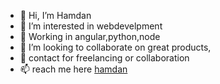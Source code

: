 - 👋 Hi, I’m Hamdan
- 👀 I’m interested in webdevelpment
- 🌱 Working in angular,python,node
- 💞️ I’m looking to collaborate on great products,
- 💞️ contact for freelancing or collaboration
- 📫  reach me here <a href="https://Hamhunter.github.io">hamdan</a>

<!---
Hamhunter/Hamhunter is a ✨ special ✨ repository because its `README.md` (this file) appears on your GitHub profile.
You can click the Preview link to take a look at your changes.
--->
